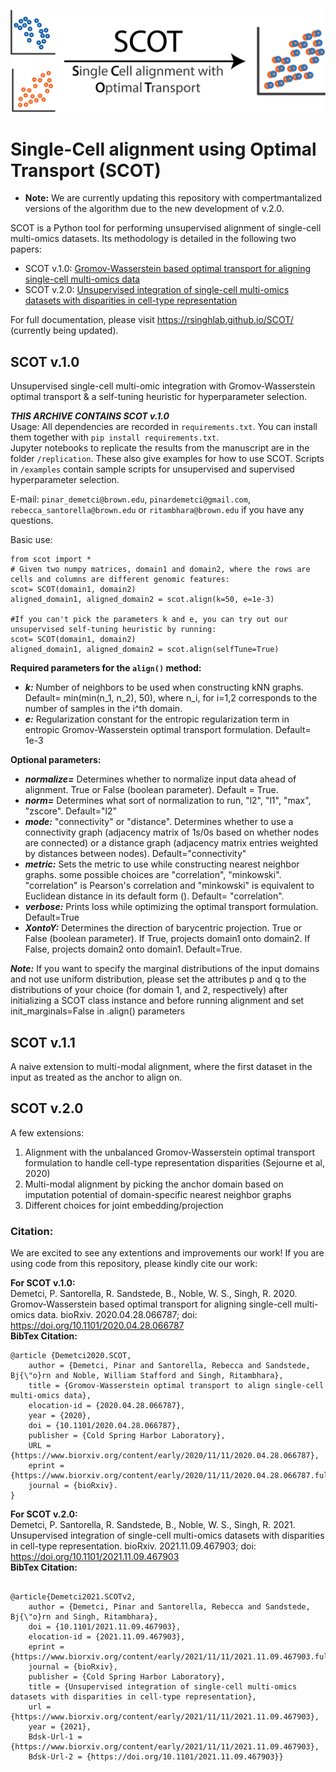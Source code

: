 
![](assets/SCOT_logo.png)

# Single-Cell alignment using Optimal Transport (SCOT)
* **Note:** We are currently updating this repository with compertmantalized versions of the algorithm due to the new development of v.2.0.

SCOT is a Python tool for performing unsupervised alignment of single-cell multi-omics datasets. Its methodology is detailed in the following two papers:
- SCOT v.1.0: [Gromov-Wasserstein based optimal transport for aligning single-cell multi-omics data](https://www.biorxiv.org/content/10.1101/2020.04.28.066787v2)
- SCOT v.2.0: [Unsupervised integration of single-cell multi-omics datasets with disparities in cell-type representation](https://www.biorxiv.org/content/10.1101/2021.11.09.467903v1)

For full documentation, please visit https://rsinghlab.github.io/SCOT/ (currently being updated).  

## SCOT v.1.0
Unsupervised single-cell multi-omic integration with Gromov-Wasserstein optimal transport & a self-tuning heuristic for hyperparameter selection.

***THIS ARCHIVE CONTAINS SCOT v.1.0***<br>
Usage: All dependencies are recorded in `requirements.txt`. You can install them together with `pip install requirements.txt`.<br>
Jupyter notebooks to replicate the results from the manuscript are in the folder `/replication`. These also give examples for how to use SCOT. Scripts in `/examples` contain sample scripts for unsupervised and supervised hyperparameter selection. <br>

E-mail: `pinar_demetci@brown.edu`, `pinardemetci@gmail.com`, `rebecca_santorella@brown.edu` or `ritambhara@brown.edu` if you have any questions.<br>

Basic use:
```{python} 
from scot import *
# Given two numpy matrices, domain1 and domain2, where the rows are cells and columns are different genomic features:
scot= SCOT(domain1, domain2)
aligned_domain1, aligned_domain2 = scot.align(k=50, e=1e-3)

#If you can't pick the parameters k and e, you can try out our unsupervised self-tuning heuristic by running:
scot= SCOT(domain1, domain2)
aligned_domain1, aligned_domain2 = scot.align(selfTune=True)
```
**Required parameters for the `align()` method:**
- ***k:*** Number of neighbors to be used when constructing kNN graphs. Default= min(min(n_1, n_2), 50), where n_i, for i=1,2 corresponds to the number of samples in the i^th domain.
- ***e:*** Regularization constant for the entropic regularization term in entropic Gromov-Wasserstein optimal transport formulation. Default= 1e-3 
   
**Optional parameters:**
- ***normalize=*** Determines whether to normalize input data ahead of alignment. True or False (boolean parameter). Default = True.
- ***norm=*** Determines what sort of normalization to run, "l2", "l1", "max", "zscore". Default="l2" 
- ***mode:*** "connectivity" or "distance". Determines whether to use a connectivity graph (adjacency matrix of 1s/0s based on whether nodes are connected) or a distance graph (adjacency matrix entries weighted by distances between nodes). Default="connectivity"  
- ***metric:*** Sets the metric to use while constructing nearest neighbor graphs. some possible choices are "correlation", "minkowski".  "correlation" is Pearson's correlation and "minkowski" is equivalent to Euclidean distance in its default form (). Default= "correlation". 
- ***verbose:*** Prints loss while optimizing the optimal transport formulation. Default=True
- ***XontoY:*** Determines the direction of barycentric projection. True or False (boolean parameter). If True, projects domain1 onto domain2. If False, projects domain2 onto domain1. Default=True.

***Note:*** If you want to specify the marginal distributions of the input domains and not use uniform distribution, please set the attributes p and q to the distributions of your choice (for domain 1, and 2, respectively) after initializing a SCOT class instance and before running alignment and set init_marginals=False in .align() parameters

## SCOT v.1.1
A naive extension to multi-modal alignment, where the first dataset in the input as treated as the anchor to align on. 

## SCOT v.2.0
A few extensions:
1) Alignment with the unbalanced Gromov-Wasserstein optimal transport formulation to handle cell-type representation disparities (Sejourne et al, 2020)
2) Multi-modal alignment by picking the anchor domain based on imputation potential of domain-specific nearest neighbor graphs
3) Different choices for joint embedding/projection

### Citation:
We are excited to see any extentions and improvements our work! If you are using code from this repository, please kindly cite our work: 

**For SCOT v.1.0:** <br>
Demetci, P. Santorella, R. Sandstede, B., Noble, W. S., Singh, R. 2020. Gromov-Wasserstein based optimal transport for aligning single-cell multi-omics data. bioRxiv. 2020.04.28.066787; doi: https://doi.org/10.1101/2020.04.28.066787<br>
**BibTex Citation:**  
```
@article {Demetci2020.SCOT,  
	author = {Demetci, Pinar and Santorella, Rebecca and Sandstede, Bj{\"o}rn and Noble, William Stafford and Singh, Ritambhara},  
	title = {Gromov-Wasserstein optimal transport to align single-cell multi-omics data},  
	elocation-id = {2020.04.28.066787},  
	year = {2020},  
	doi = {10.1101/2020.04.28.066787},  
	publisher = {Cold Spring Harbor Laboratory},  
	URL = {https://www.biorxiv.org/content/early/2020/11/11/2020.04.28.066787},  
	eprint = {https://www.biorxiv.org/content/early/2020/11/11/2020.04.28.066787.full.pdf},  
	journal = {bioRxiv}. 
}
```

**For SCOT v.2.0:** <br>
Demetci, P. Santorella, R. Sandstede, B., Noble, W. S., Singh, R. 2021. Unsupervised integration of single-cell multi-omics datasets with disparities in cell-type representation. bioRxiv. 2021.11.09.467903; doi: https://doi.org/10.1101/2021.11.09.467903<br>
**BibTex Citation:**  
```

@article{Demetci2021.SCOTv2,
	author = {Demetci, Pinar and Santorella, Rebecca and Sandstede, Bj{\"o}rn and Singh, Ritambhara},
	doi = {10.1101/2021.11.09.467903},
	elocation-id = {2021.11.09.467903},
	eprint = {https://www.biorxiv.org/content/early/2021/11/11/2021.11.09.467903.full.pdf},
	journal = {bioRxiv},
	publisher = {Cold Spring Harbor Laboratory},
	title = {Unsupervised integration of single-cell multi-omics datasets with disparities in cell-type representation},
	url = {https://www.biorxiv.org/content/early/2021/11/11/2021.11.09.467903},
	year = {2021},
	Bdsk-Url-1 = {https://www.biorxiv.org/content/early/2021/11/11/2021.11.09.467903},
	Bdsk-Url-2 = {https://doi.org/10.1101/2021.11.09.467903}}

```
